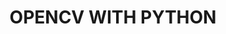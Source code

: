 ---
layout: tag-blog
title: OPENCV WITH PYTHON
slug: opencv with python
category: study
menu: false
order: 2
---